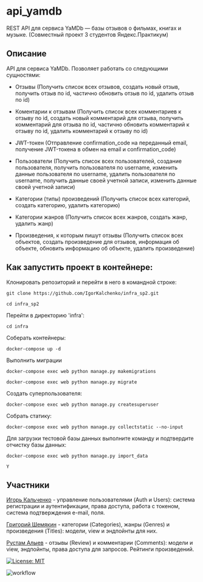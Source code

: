 # api_yamdb

REST API для сервиса YaMDb — базы отзывов о фильмах, книгах и музыке. (Совместный проект 3 студентов Яндекс.Практикум)

## Описание
API для сервиса YaMDb. Позволяет работать со следующими сущностями:

* Отзывы (Получить список всех отзывов, создать новый отзыв, получить отзыв по id, частично обновить отзыв по id, удалить отзыв по id)

* Коментарии к отзывам (Получить список всех комментариев к отзыву по id, создать новый комментарий для отзыва, получить комментарий для отзыва по id, частично обновить комментарий к отзыву по id, удалить комментарий к отзыву по id)

* JWT-токен (Отправление confirmation_code на переданный email, получение JWT-токена в обмен на email и confirmation_code)

* Пользователи (Получить список всех пользователей, создание пользователя, получить пользователя по username, изменить данные пользователя по username, удалить пользователя по username, получить данные своей учетной записи, изменить данные своей учетной записи)

* Категории (типы) произведений (Получить список всех категорий, создать категорию, удалить категорию)

* Категории жанров (Получить список всех жанров, создать жанр, удалить жанр)

* Произведения, к которым пишут отзывы (Получить список всех объектов, создать произведение для отзывов, информация об объекте, обновить информацию об объекте, удалить произведение)

## Как запустить проект в контейнере:

Клонировать репозиторий и перейти в него в командной строке:

```
git clone https://github.com/IgorKalchenko/infra_sp2.git
```

```
cd infra_sp2
```
Перейти в директорию 'infra':

```
cd infra
```

Соберать контейнеры:

```
docker-compose up -d
```

Выполнить миграции

```
docker-compose exec web python manage.py makemigrations
```
```
docker-compose exec web python manage.py migrate
```

Создать суперпользователя:

```
docker-compose exec web python manage.py createsuperuser
```

Собрать статику:

```
docker-compose exec web python manage.py collectstatic --no-input
```

Для загрузки тестовой базы данных выполните команду и подтвердите отчистку базы данных:

```
docker-compose exec web python manage.py import_data
```

```
Y
```

## Участники
[Игорь Кальченко](https://github.com/IgorKalchenko) - управление пользователями (Auth и Users): система регистрации и аутентификации, права доступа, работа с токеном, система подтверждения e-mail, поля.

[Григорий Шемякин](https://github.com/GrigoryShem) - категории (Categories), жанры (Genres) и произведения (Titles): модели, view и эндпойнты для них.

[Рустам Алыев](https://github.com/lauman302) - отзывы (Review) и комментарии (Comments): модели и view, эндпойнты, права доступа для запросов. Рейтинги произведений.

[![License: MIT](https://img.shields.io/badge/License-MIT-yellow.svg)](https://opensource.org/licenses/MIT)

![workflow](https://github.com/IgorKalchenko/yamdb_fina/actions/workflows/yamdb_workflow.yml/badge.svg)